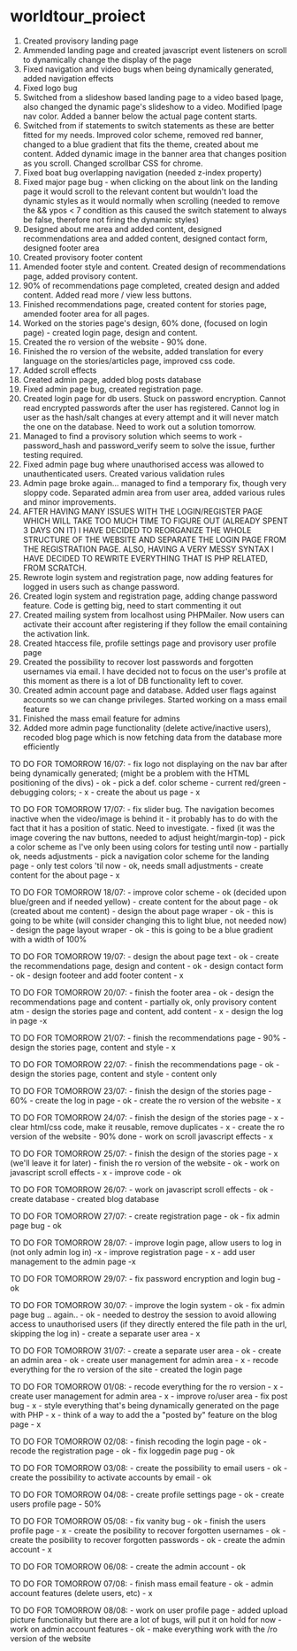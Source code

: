 # worldtour_proiect
1. Created provisory landing page
2. Ammended landing page and created javascript event listeners on scroll to dynamically change the display of the page
3. Fixed navigation and video bugs when being dynamically generated, added navigation effects
4. Fixed logo bug
5. Switched from a slideshow based landing page to a video based lpage, also changed the dynamic page's slideshow to a video. Modified lpage nav color. Added a banner below the actual page content starts.
6. Switched from if statements to switch statements as these are better fitted for my needs. Improved color scheme, removed red banner, changed to a blue gradient that fits the theme, created about me content. Added dynamic image in the banner area that changes position as you scroll. Changed scrollbar CSS for chrome.
7. Fixed boat bug overlapping navigation (needed z-index property)
8. Fixed major page bug - when clicking on the about link on the landing page it would scroll to the relevant content but wouldn't load the dynamic styles as it would normally when scrolling (needed to remove the && ypos < 7 condition as this caused the switch statement to always be false, therefore not firing the dynamic styles)
9. Designed about me area and added content, designed recommendations area and added content, designed contact form, designed footer area
10. Created provisory footer content
11. Amended footer style and content. Created design of recommendations page, added provisory content.
12. 90% of recommendations page completed, created design and added content. Added read more / view less buttons.
13. Finished recommendations page, created content for stories page, amended footer area for all pages.
14. Worked on the stories page's design, 60% done, (focused on login page)  - created login page, design and content.
15. Created the ro version of the website - 90% done.
16. Finished the ro version of the website, added translation for every language on the stories/articles page, improved css code.
17. Added scroll effects
18. Created admin page, added blog posts database
19. Fixed admin page bug, created registration page.
20. Created login page for db users. Stuck on password encryption. Cannot read encrypted passwords after the user has registered. Cannot log in user as the hash/salt changes at every attempt and it will never match the one on the database. Need to work out a solution tomorrow.
21. Managed to find a provisory solution which seems to work - password_hash and password_verify seem to solve the issue, further testing required.
22. Fixed admin page bug where unauthorised access was allowed to unauthenticated users. Created various validation rules
23. Admin page broke again... managed to find a temporary fix, though very sloppy code. Separated admin area from user area, added various rules and minor improvements.
24. AFTER HAVING MANY ISSUES WITH THE LOGIN/REGISTER PAGE WHICH WILL TAKE TOO MUCH TIME TO FIGURE OUT (ALREADY SPENT 3 DAYS ON IT) I HAVE DECIDED TO REORGANIZE THE WHOLE STRUCTURE OF THE WEBSITE AND SEPARATE THE LOGIN PAGE FROM THE REGISTRATION PAGE. ALSO, HAVING A VERY MESSY SYNTAX I HAVE DECIDED TO REWRITE EVERYTHING THAT IS PHP RELATED, FROM SCRATCH.
25. Rewrote login system and registration page, now adding features for logged in users such as change password.
25. Created login system and registration page, adding change password feature. Code is getting big, need to start commenting it out 
26. Created mailing system from localhost using PHPMailer. Now users can activate their account after registering if they follow the email containing the activation link.
27. Created htaccess file, profile settings page and provisory user profile page
28. Created the possibility to recover lost passwords and forgotten usernames via email. I have decided not to focus on the user's profile at this moment as there is a lot of DB functionality left to cover.
29. Created admin account page and database. Added user flags against accounts so we can change privileges. Started working on a mass email feature
30. Finished the mass email feature for admins
31. Added more admin page functionality (delete active/inactive users), recoded blog page which is now fetching data from the database more efficiently

TO DO FOR TOMORROW 16/07: - fix logo not displaying on the nav bar after being dynamically generated; (might be a problem with the HTML positioning of the divs) - ok
                          - pick a def. color scheme - current red/green - debugging colors; - x
                          - create the about us page - x

TO DO FOR TOMORROW 17/07: - fix slider bug. The navigation becomes inactive when the video/image is behind it - it probably has to do with the fact that it has a position of static. Need to investigate. 
                          - fixed (it was the image covering the nav buttons, needed to adjust height/margin-top)
                          - pick a color scheme as I've only been using colors for testing until now - partially ok, needs adjustments
                          - pick a navigation color scheme for the landing page - only test colors 'til now - ok, needs small adjustments
                          - create content for the about page - x
                          
TO DO FOR TOMORROW 18/07: - improve color scheme - ok (decided upon blue/green and if needed yellow)
                          - create content for the about page - ok (created about me content)
                          - design the about page wraper - ok - this is going to be white (will consider changing this to light blue, not needed now)
                          - design the page layout wraper - ok - this is going to be a blue gradient with a width of 100%

TO DO FOR TOMORROW 19/07: - design the about page text - ok
                          - create the recommendations page, design and content - ok 
                          - design contact form - ok
                          - design footeer and add footer content - x
                          
TO DO FOR TOMORROW 20/07: - finish the footer area - ok 
                          - design the recommendations page and content - partially ok, only provisory content atm
                          - design the stories page and content, add content - x
                          - design the log in page -x 

TO DO FOR TOMORROW 21/07: - finish the recommendations page - 90%
                          - design the stories page, content and style - x

TO DO FOR TOMORROW 22/07: - finish the recommendations page - ok
                          - design the stories page, content and style - content only

TO DO FOR TOMORROW 23/07: - finish the design of the stories page - 60%
                          - create the log in page - ok
                          - create the ro version of the website - x
                          
TO DO FOR TOMORROW 24/07: - finish the design of the stories page - x
                          - clear html/css code, make it reusable, remove duplicates - x
                          - create the ro version of the website - 90% done
                          - work on scroll javascript effects - x

TO DO FOR TOMORROW 25/07: - finish the design of the stories page - x (we'll leave it for later)
                          - finish the ro version of the website - ok
                          - work on javascript scroll effects - x 
                          - improve code - ok
                          
TO DO FOR TOMORROW 26/07: - work on javascript scroll effects - ok
                          - create database - created blog database

TO DO FOR TOMORROW 27/07: - create registration page - ok
                          - fix admin page bug - ok
                          
TO DO FOR TOMORROW 28/07: - improve login page, allow users to log in (not only admin log in) -x
                          - improve registration page - x
                          - add user management to the admin page -x 

TO DO FOR TOMORROW 29/07: - fix password encryption and login bug - ok

TO DO FOR TOMORROW 30/07: - improve the login system - ok
                          - fix admin page bug .. again.. - ok - needed to destroy the session to avoid allowing access to unauthorised users (if they directly entered the file path in the url, skipping the log in)
                          - create a separate user area - x
                          
TO DO FOR TOMORROW 31/07: - create a separate user area - ok
                          - create an admin area - ok
                          - create user management for admin area - x
                          - recode everything for the ro version of the site - created the login page
                          
TO DO FOR TOMORROW 01/08: - recode everything for the ro version - x 
                          - create user management for admin area - x
                          - improve ro/user area - fix post bug - x
                          - style everything that's being dynamically generated on the page with PHP - x
                          - think of a way to add the a "posted by" feature on the blog page - x

TO DO FOR TOMORROW 02/08: - finish recoding the login page - ok
                          - recode the registration page - ok
                          - fix loggedin page pug - ok
                          
TO DO FOR TOMORROW 03/08: - create the possibility to email users - ok
                          - create the possibility to activate accounts by email - ok
                          
TO DO FOR TOMORROW 04/08: - create profile settings page - ok
                          - create users profile page - 50%

TO DO FOR TOMORROW 05/08: - fix vanity bug - ok
                          - finish the users profile page - x
                          - create the posibility to recover forgotten usernames - ok 
                          - create the posibility to recover forgotten passwords - ok
                          - create the admin account - x
                          
TO DO FOR TOMORROW 06/08: - create the admin account - ok

TO DO FOR TOMORROW 07/08: - finish mass email feature - ok
                          - admin account features (delete users, etc) - x
                        
TO DO FOR TOMORROW 08/08: - work on user profile page - added upload picture functionality but there are a lot of bugs, will put it on hold for now
                          - work on admin account features - ok
                          - make everything work with the /ro version of the website
                          
                    
                          